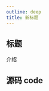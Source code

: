 ```yaml
---
outline: deep
title: 新标题
---
```


## 标题

介绍

## 源码 code

<!--<preview path="../component/ComponentA.vue"></preview>-->

<preview path="../../components/Button/Button.vue"></preview>
